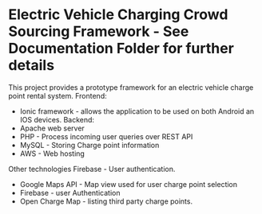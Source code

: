 # Electric Vehicle Charging Crowd Sourcing Framework - See Documentation Folder for further details

This project provides a prototype framework for an electric vehicle charge point rental system.
Frontend: 
  - Ionic framework - allows the application to be used on both Android an IOS devices.
Backend:
  - Apache web server
  - PHP - Process incoming user queries over REST API
  - MySQL - Storing Charge point information
  - AWS - Web hosting
  
Other technologies Firebase - User authentication.
- Google Maps API - Map view used for user charge point selection
- Firebase - user Authentication
- Open Charge Map - listing third party charge points.


